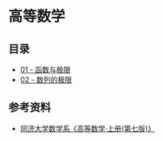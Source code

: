 # 高等数学

## 目录

- [01 - 函数与极限](01.md)
- [02 - 数列的极限](02.md)

## 参考资料

- [同济大学数学系《高等数学·上册(第七版)》](https://book.douban.com/subject/26311133/)